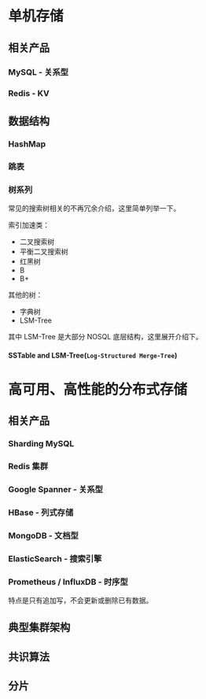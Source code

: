 # 单机存储

## 相关产品

### MySQL - 关系型

### Redis - KV

## 数据结构

### HashMap

### 跳表

### 树系列

常见的搜索树相关的不再冗余介绍，这里简单列举一下。

索引加速类：
- 二叉搜索树
- 平衡二叉搜索树
- 红黑树
- B
- B+

其他的树：
- 字典树
- LSM-Tree

其中 LSM-Tree 是大部分 NOSQL 底层结构，这里展开介绍下。

#### SSTable and LSM-Tree(`Log-Structured Merge-Tree`)


# 高可用、高性能的分布式存储

## 相关产品

### Sharding MySQL

### Redis 集群

### Google Spanner - 关系型

### HBase - 列式存储

### MongoDB - 文档型

### ElasticSearch - 搜索引擎

### Prometheus / InfluxDB - 时序型

特点是只有追加写，不会更新或删除已有数据。

## 典型集群架构

## 共识算法

## 分片
